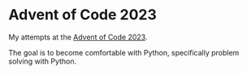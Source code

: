 # Advent of Code 2023

My attempts at the [Advent of Code 2023](https://adventofcode.com/). 

The goal is to become comfortable with Python, specifically problem solving with Python.

